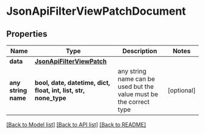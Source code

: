 # JsonApiFilterViewPatchDocument


## Properties
Name | Type | Description | Notes
------------ | ------------- | ------------- | -------------
**data** | [**JsonApiFilterViewPatch**](JsonApiFilterViewPatch.md) |  | 
**any string name** | **bool, date, datetime, dict, float, int, list, str, none_type** | any string name can be used but the value must be the correct type | [optional]

[[Back to Model list]](../README.md#documentation-for-models) [[Back to API list]](../README.md#documentation-for-api-endpoints) [[Back to README]](../README.md)


